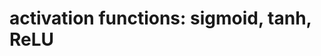 # activation functions: sigmoid, tanh, ReLU

<!--stackedit_data:
eyJoaXN0b3J5IjpbLTE0MTQyOTg1NzVdfQ==
-->